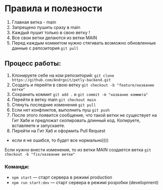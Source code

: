 # Правила и полезности

1. Главная ветка - main
2. Запрещено пушить сразу в main
3. Каждый пушит только в свою ветку !
4. Все свои ветки делаются из ветки MAIN
5. Перед каждым коммитом нужно стягивать возможно обновленные данные с репозитория `git pull`

## Процесс работы:

1. Клонируете себе на ком репозиторий: `git clone https://github.com/Andrgoit/petly-backend.git`
2. Создать и перейти в свою ветку `git checkout -b "feature/название ветки"`
3. Сохранить коммит `git add .` и `git commit -m "название коммита"`
4. Перейти в ветку main `git checkout main`
5. Стянуть последние изменения `git pull`
6. Если нет конфликтов, выполнить пуш `git push`
7. После этого появится сообщение, что такой ветки не существует на Гит Хабе и предложат скопировать длинный код. Копируете, вставляете и запускаете.
8. Перейти на Гит Хаб и оформить Pull Request

- если я не ошибся, то будет все нормально))))

Если нужно внести изменения, то из ветки MAIN создается ветка `git checkout -b "fix/название ветки"`

### Команди:

- `npm start` &mdash; старт сервера в режимі production
- `npm run start:dev` &mdash; старт сервера в режимі розробки (development)
